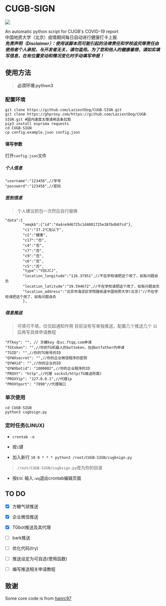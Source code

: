 # CUGB-SIGN
![](https://visitor-badge.glitch.me/badge?page_id=LaziestDog.CUGB-SIGN )

An automatic python script for CUGB's COVID-19 report  
中国地质大学（北京）疫情期间每日自动进行健康打卡上报  
***免责声明（Disclaimer）：使用该脚本而可能引起的法律责任和学校追究等责任由使用者个人承担，与开发者无关，请勿滥用。为了您和他人的健康着想，请如实填写信息，在有位置变动和情况变化时手动填写申报！***

## 使用方法

> **必须环境 python3**

### 配置环境

```
git clone https://github.com/LaziestDog/CUGB-SIGN.git
git clone https://ghproxy.com/https://github.com/LaziestDog/CUGB-SIGN.git #国内速度太慢请用这条拉取
pip3 install esprima requests
cd CUGB-SIGN
cp config.example.json config.json
```

#### 填写参数

打开`config.json`文件

##### 个人信息

```
"username":"123456",//学号
"password":"123456",//密码
```

##### 签到信息

> 个人建议抓包一次然后自行替换

```
"data":{
        "xmqkb":{"id":"4a4ce9d6725c1d4001725e38fbdb07cd"},
        "c1":"37.2℃及以下",
        "c2":"健康",
        "c17":"否",
        "c4":"否",
        "c7":"否",
        "c9":"否",
        "c6":"否",
        "c5":"否",
        "type":"YQSJCJ",
        "location_longitude":"116.37951",//不在学校请把这个改了，如有问题自负
        "location_latitude":"39.594672",//不在学校请把这个改了，如有问题自负
        "location_address":"北京市海淀区学院路街道中国地质大学(北京)"//不在学校请把这个改了，如有问题自负
        },
```

##### 信息推送

> 可填可不填，仅仅起通知作用
> 目前没有写单独推送，配置几个推送几个
> 以后再写具体申请教程

```
"FTkey": "", // 方糖key 在sc.ftqq.com申请
"TGtoken": "",//你的TG机器人的bottoken，在@botfather内申请
"TGID": "",//你的TG账号的ID
"QYWXsecret": "",//你的企业微信程序的密钥
"QYWXid": "",//你的企业的ID
"QYWXbotid": "1000002",//你的企业程序的ID
"PROXY": "http",//代理 socks5/http(TG推送所需)
"PROXYip": "127.0.0.1",//代理ip
"PROXYport": "7890"//代理端口
```



### 单次使用

```
cd CUGB-SIGN
python3 cugbsign.py
```

### 定时任务(LINUX)

* `crontab -e`

* 按`i`键

* 加入新行 `10 0 * * * python3 /root/CUGB-SIGN/cugbsign.py`

>`/root/CUGB-SIGN/cugbsign.py`改为你的目录

* 按`ESC` 输入`:wq`退出crontab编辑页面


## TO DO

- [x] 方糖气球推送
- [x] 企业微信推送
- [x] TGbot推送及其代理
- [ ] bark推送
- [ ] 优化代码(try)
- [ ] 推送设定为可自选(使用函数)
- [ ] 编写推送相关申请教程



## 致谢

Some core code is from [hanrc97](https://github.com/hanrc97/FucknCoVReport)
